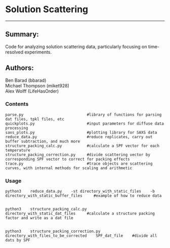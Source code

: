 # Solution Scattering
------------------

## Summary:

Code for analyzing solution scattering data, particularly focusing on 
time-resolved experiments.

## Authors:
Ben Barad (bbarad)  
Michael Thompson (miket928)  
Alex Wolff (LifeHasOrder)  


### Contents

```
parse.py							#library of functions for parsing dat files, tpkl files, etc
quickplots.py				   		#input parameters for diffuse data processing
saxs_plots.py 						#plotting library for SAXS data
reduce_data.py					    #reduce replicates, carry out buffer subtraction, and much more
structure_packing_calc.py			#calculate a SPF vector for each temperature
structure_packing_correction.py		#divide scattering vector by corresponding SPF vector to correct for packing effects
trace.py							#trace objects are scattering curves, with internal methods for scaling and arithmetic
```

### Usage

```
python3    reduce_data.py    -st directory_with_static_files    -b directory_with_static_buffer_files     #example of how to reduce data


python3    structure_packing_calc.py    directory_with_static_dat_files		#calculate a structure packing factor and write as a dat file


python3    structure_packing_correction.py    directory_with_files_to_be_corrected    SPF_dat_file    #divide all dats by SPF

```


